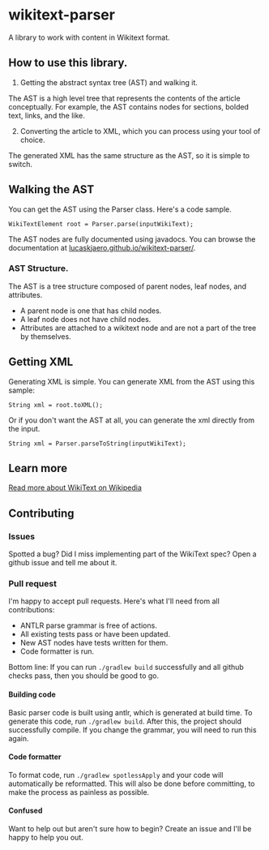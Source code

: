 # wikitext-parser

A library to work with content in Wikitext format.

## How to use this library.

1. Getting the abstract syntax tree (AST) and walking it.

The AST is a high level tree that represents the contents of the article conceptually. For example, the AST contains
nodes for sections, bolded text, links, and the like.

2. Converting the article to XML, which you can process using your tool of choice.

The generated XML has the same structure as the AST, so it is simple to switch.

## Walking the AST

You can get the AST using the Parser class. Here's a code sample.

```
WikiTextElement root = Parser.parse(inputWikiText);
```

The AST nodes are fully documented using javadocs. You can browse the documentation
at [lucaskjaero.github.io/wikitext-parser/](https://lucaskjaero.github.io/wikitext-parser/).

### AST Structure.

The AST is a tree structure composed of parent nodes, leaf nodes, and attributes.

- A parent node is one that has child nodes.
- A leaf node does not have child nodes.
- Attributes are attached to a wikitext node and are not a part of the tree by themselves.

## Getting XML

Generating XML is simple. You can generate XML from the AST using this sample:

```
String xml = root.toXML();
```

Or if you don't want the AST at all, you can generate the xml directly from the input.

```
String xml = Parser.parseToString(inputWikiText);
```

## Learn more

[Read more about WikiText on Wikipedia](https://en.wikipedia.org/wiki/Help:Wikitext)

## Contributing

### Issues

Spotted a bug? Did I miss implementing part of the WikiText spec? Open a github issue and tell me about it.

### Pull request

I'm happy to accept pull requests. Here's what I'll need from all contributions:

- ANTLR parse grammar is free of actions.
- All existing tests pass or have been updated.
- New AST nodes have tests written for them.
- Code formatter is run.

Bottom line: If you can run `./gradlew build` successfully and all github checks pass, then you should be good to go.

#### Building code

Basic parser code is built using antlr, which is generated at build time. To generate this code, run `./gradlew build`.
After this, the project should successfully compile. If you change the grammar, you will need to run this again.

#### Code formatter

To format code, run `./gradlew spotlessApply` and your code will automatically be reformatted. This will also be done
before committing, to make the process as painless as possible.

#### Confused

Want to help out but aren't sure how to begin? Create an issue and I'll be happy to help you out.